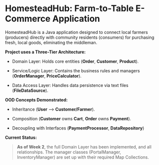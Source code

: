# HomesteadHub: Farm-to-Table E-Commerce Application
HomesteadHub is a Java application designed to connect local farmers (producers) directly with community residents (consumers) for purchasing fresh, local goods, eliminating the middleman.

**Project uses a Three-Tier Architecture:**

- Domain Layer: Holds core entities (**Order**, **Customer**, **Product**).


- Service/Logic Layer: Contains the business rules and managers (**OrderManager**, **PriceCalculator**).


- Data Access Layer: Handles data persistence via text files (**FileDataSource**).

**OOD Concepts Demonstrated:**

- Inheritance (**User** --> **Customer/Farmer**).


- Composition (**Customer** owns **Cart**, **Order** owns **Payment**).


- Decoupling with Interfaces (**PaymentProcessor**, **DataRepository**)

**Current Status:**

>**As of Week 2**, the full Domain Layer has been implemented, and all relationships. The manager classes (PortalManager, InventoryManager) are set up with their required Map Collections.

